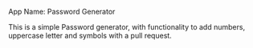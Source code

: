 App Name: Password Generator

This is a simple Password generator, with functionality to add numbers, uppercase letter and symbols with a pull request. 
